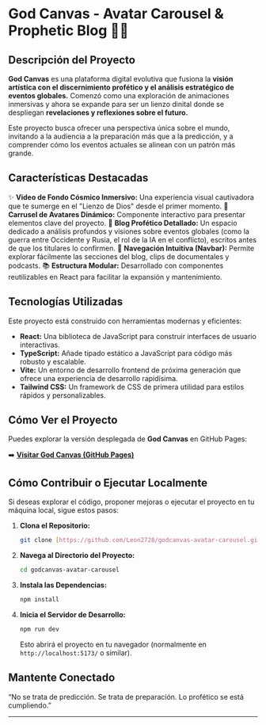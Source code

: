# God Canvas - Avatar Carousel & Prophetic Blog 🌌🔮

## **Descripción del Proyecto**

**God Canvas** es una plataforma digital evolutiva que fusiona la **visión artística con el discernimiento profético y el análisis estratégico de eventos globales.** Comenzó como una exploración de animaciones inmersivas y ahora se expande para ser un lienzo dinital donde se despliegan **revelaciones y reflexiones sobre el futuro.**

Este proyecto busca ofrecer una perspectiva única sobre el mundo, invitando a la audiencia a la preparación más que a la predicción, y a comprender cómo los eventos actuales se alinean con un patrón más grande.

## **Características Destacadas**

✨ **Video de Fondo Cósmico Inmersivo:** Una experiencia visual cautivadora que te sumerge en el "Lienzo de Dios" desde el primer momento.
🚀 **Carrusel de Avatares Dinámico:** Componente interactivo para presentar elementos clave del proyecto.
📰 **Blog Profético Detallado:** Un espacio dedicado a análisis profundos y visiones sobre eventos globales (como la guerra entre Occidente y Rusia, el rol de la IA en el conflicto), escritos antes de que los titulares lo confirmen.
🧭 **Navegación Intuitiva (Navbar):** Permite explorar fácilmente las secciones del blog, clips de documentales y podcasts.
📚 **Estructura Modular:** Desarrollado con componentes reutilizables en React para facilitar la expansión y mantenimiento.

## **Tecnologías Utilizadas**

Este proyecto está construido con herramientas modernas y eficientes:

* **React:** Una biblioteca de JavaScript para construir interfaces de usuario interactivas.
* **TypeScript:** Añade tipado estático a JavaScript para código más robusto y escalable.
* **Vite:** Un entorno de desarrollo frontend de próxima generación que ofrece una experiencia de desarrollo rapidísima.
* **Tailwind CSS:** Un framework de CSS de primera utilidad para estilos rápidos y personalizables.

## **Cómo Ver el Proyecto**

Puedes explorar la versión desplegada de **God Canvas** en GitHub Pages:

➡️ **[Visitar God Canvas (GitHub Pages)](https://leon2728.github.io/godcanvas-avatar-carousel/)**

## **Cómo Contribuir o Ejecutar Localmente**

Si deseas explorar el código, proponer mejoras o ejecutar el proyecto en tu máquina local, sigue estos pasos:

1.  **Clona el Repositorio:**
    ```bash
    git clone [https://github.com/Leon2728/godcanvas-avatar-carousel.git](https://github.com/Leon2728/godcanvas-avatar-carousel.git)
    ```
2.  **Navega al Directorio del Proyecto:**
    ```bash
    cd godcanvas-avatar-carousel
    ```
3.  **Instala las Dependencias:**
    ```bash
    npm install
    ```
4.  **Inicia el Servidor de Desarrollo:**
    ```bash
    npm run dev
    ```
    Esto abrirá el proyecto en tu navegador (normalmente en `http://localhost:5173/` o similar).

## **Mantente Conectado**

“No se trata de predicción. Se trata de preparación. Lo profético se está cumpliendo.”

---

